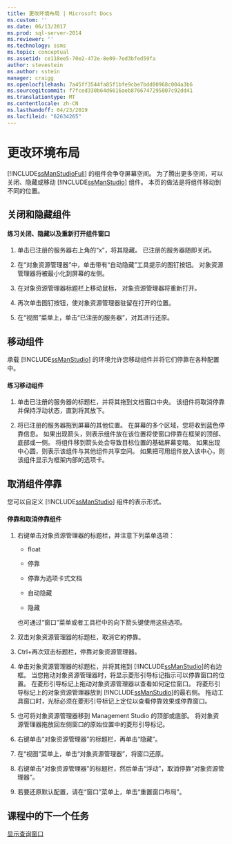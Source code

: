 ```yaml
---
title: 更改环境布局 | Microsoft Docs
ms.custom: ''
ms.date: 06/13/2017
ms.prod: sql-server-2014
ms.reviewer: ''
ms.technology: ssms
ms.topic: conceptual
ms.assetid: ce118ee5-70e2-472e-8e09-7ed3bfed59fa
author: stevestein
ms.author: sstein
manager: craigg
ms.openlocfilehash: 7a45ff3544fa85f1bfe9cbe7bdd00968c004a3b6
ms.sourcegitcommit: f7fced330b64d6616aeb8766747295807c92dd41
ms.translationtype: MT
ms.contentlocale: zh-CN
ms.lasthandoff: 04/23/2019
ms.locfileid: "62634265"
---
```

# <a name="change-the-environment-layout"></a>更改环境布局
  [!INCLUDE[ssManStudioFull](../../includes/ssmanstudiofull-md.md)] 的组件会争夺屏幕空间。 为了腾出更多空间，可以关闭、隐藏或移动 [!INCLUDE[ssManStudio](../../includes/ssmanstudio-md.md)] 组件。 本页的做法是将组件移动到不同的位置。  
  
## <a name="closing-and-hiding-components"></a>关闭和隐藏组件  
  
#### <a name="to-practice-closing-hiding-and-reopening-component-windows"></a>练习关闭、隐藏以及重新打开组件窗口  
  
1.  单击已注册的服务器右上角的“x”，将其隐藏。 已注册的服务器随即关闭。  
  
2.  在“对象资源管理器”中，单击带有“自动隐藏”工具提示的图钉按钮。 对象资源管理器将被最小化到屏幕的左侧。  
  
3.  在对象资源管理器标题栏上移动鼠标， 对象资源管理器将重新打开。  
  
4.  再次单击图钉按钮，使对象资源管理器驻留在打开的位置。  
  
5.  在“视图”菜单上，单击“已注册的服务器”，对其进行还原。  
  
## <a name="moving-components"></a>移动组件  
 承载 [!INCLUDE[ssManStudio](../../includes/ssmanstudio-md.md)] 的环境允许您移动组件并将它们停靠在各种配置中。  
  
#### <a name="to-practice-moving-components"></a>练习移动组件  
  
1.  单击已注册的服务器的标题栏，并将其拖到文档窗口中央。 该组件将取消停靠并保持浮动状态，直到将其放下。  
  
2.  将已注册的服务器拖到屏幕的其他位置。 在屏幕的多个区域，您将收到蓝色停靠信息。 如果出现箭头，则表示组件放在该位置将使窗口停靠在框架的顶部、底部或一侧。 将组件移到箭头处会导致目标位置的基础屏幕变暗。 如果出现中心圆，则表示该组件与其他组件共享空间。 如果把可用组件放入该中心，则该组件显示为框架内部的选项卡。  
  
## <a name="undocking-components"></a>取消组件停靠  
 您可以自定义 [!INCLUDE[ssManStudio](../../includes/ssmanstudio-md.md)] 组件的表示形式。  
  
#### <a name="to-dock-and-undock-components"></a>停靠和取消停靠组件  
  
1.  右键单击对象资源管理器的标题栏，并注意下列菜单选项：  
  
    -   float  
  
    -   停靠  
  
    -   停靠为选项卡式文档  
  
    -   自动隐藏  
  
    -   隐藏  
  
     也可通过“窗口”菜单或者工具栏中的向下箭头键使用这些选项。  
  
2.  双击对象资源管理器的标题栏，取消它的停靠。  
  
3.  Ctrl+再次双击标题栏，停靠对象资源管理器。  
  
4.  单击对象资源管理器的标题栏，并将其拖到 [!INCLUDE[ssManStudio](../../includes/ssmanstudio-md.md)]的右边框。 当您拖动对象资源管理器时，将显示菱形引导标记指示可以停靠窗口的位置。 在菱形引导标记上拖动对象资源管理器以查看如何定位窗口。 将菱形引导标记上的对象资源管理器放到 [!INCLUDE[ssManStudio](../../includes/ssmanstudio-md.md)]的最右侧。 拖动工具窗口时，光标必须在菱形引导标记上定位以查看停靠效果或停靠窗口。  
  
5.  也可将对象资源管理器移到 Management Studio 的顶部或底部。 将对象资源管理器拖放回左侧窗口的原始位置中的菱形引导标记。  
  
6.  右键单击“对象资源管理器”的标题栏，再单击“隐藏”。  
  
7.  在“视图”菜单上，单击“对象资源管理器”，将窗口还原。  
  
8.  右键单击“对象资源管理器”的标题栏，然后单击“浮动”，取消停靠“对象资源管理器”。  
  
9. 若要还原默认配置，请在“窗口”菜单上，单击“重置窗口布局”。  
  
## <a name="next-task-in-lesson"></a>课程中的下一个任务  
 [显示查询窗口](lesson-1-4-display-the-query-window.md)  
  
  
